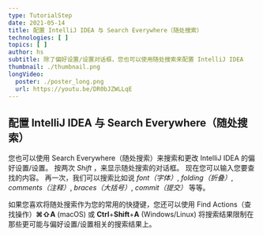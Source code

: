 ```yaml
---
type: TutorialStep
date: 2021-05-14
title: 配置 IntelliJ IDEA 与 Search Everywhere（随处搜索）
technologies: [ ]
topics: [ ]
author: hs
subtitle: 除了偏好设置/设置对话框，您也可以使用随处搜索来配置 IntelliJ IDEA
thumbnail: ./thumbnail.png
longVideo:
  poster: ./poster_long.png
  url: https://youtu.be/DR0bJZWLLqE
---
```


## 配置 IntelliJ IDEA 与 Search Everywhere（随处搜索）
您也可以使用 Search Everywhere（随处搜索）来搜索和更改 IntelliJ IDEA 的偏好设置/设置。 按两次 *Shift* ，来显示随处搜索的对话框。 现在您可以输入您要查找的内容。 再一次，我们可以搜索比如说 _font（字体）_, _folding（折叠）_, _comments（注释）_, _braces（大括号）_, _commit（提交）_ 等等。

如果您喜欢将随处搜索作为您的常用的快捷键，您还可以使用 Find Actions（查找操作）**⌘⇧A** (macOS) 或 **Ctrl**+**Shift**+**A** (Windows/Linux) 将搜索结果限制在那些更可能与偏好设置/设置相关的搜索结果上。 